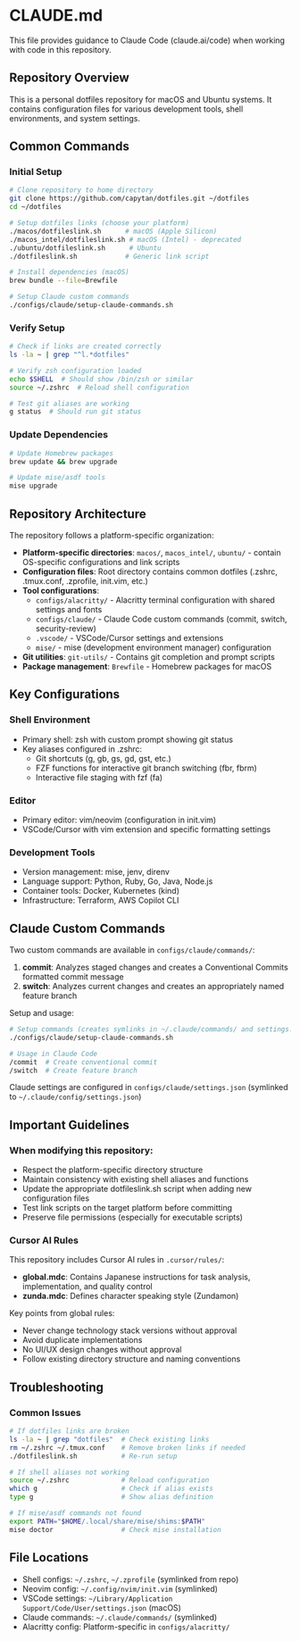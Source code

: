 # CLAUDE.md

This file provides guidance to Claude Code (claude.ai/code) when working with code in this repository.

## Repository Overview

This is a personal dotfiles repository for macOS and Ubuntu systems. It contains configuration files for various development tools, shell environments, and system settings.

## Common Commands

### Initial Setup
```bash
# Clone repository to home directory
git clone https://github.com/capytan/dotfiles.git ~/dotfiles
cd ~/dotfiles

# Setup dotfiles links (choose your platform)
./macos/dotfileslink.sh      # macOS (Apple Silicon)
./macos_intel/dotfileslink.sh # macOS (Intel) - deprecated
./ubuntu/dotfileslink.sh      # Ubuntu
./dotfileslink.sh            # Generic link script

# Install dependencies (macOS)
brew bundle --file=Brewfile

# Setup Claude custom commands
./configs/claude/setup-claude-commands.sh
```

### Verify Setup
```bash
# Check if links are created correctly
ls -la ~ | grep "^l.*dotfiles"

# Verify zsh configuration loaded
echo $SHELL  # Should show /bin/zsh or similar
source ~/.zshrc  # Reload shell configuration

# Test git aliases are working
g status  # Should run git status
```

### Update Dependencies
```bash
# Update Homebrew packages
brew update && brew upgrade

# Update mise/asdf tools
mise upgrade
```

## Repository Architecture

The repository follows a platform-specific organization:

- **Platform-specific directories**: `macos/`, `macos_intel/`, `ubuntu/` - contain OS-specific configurations and link scripts
- **Configuration files**: Root directory contains common dotfiles (.zshrc, .tmux.conf, .zprofile, init.vim, etc.)
- **Tool configurations**:
  - `configs/alacritty/` - Alacritty terminal configuration with shared settings and fonts
  - `configs/claude/` - Claude Code custom commands (commit, switch, security-review)
  - `.vscode/` - VSCode/Cursor settings and extensions
  - `mise/` - mise (development environment manager) configuration
- **Git utilities**: `git-utils/` - Contains git completion and prompt scripts
- **Package management**: `Brewfile` - Homebrew packages for macOS

## Key Configurations

### Shell Environment
- Primary shell: zsh with custom prompt showing git status
- Key aliases configured in .zshrc:
  - Git shortcuts (g, gb, gs, gd, gst, etc.)
  - FZF functions for interactive git branch switching (fbr, fbrm)
  - Interactive file staging with fzf (fa)

### Editor
- Primary editor: vim/neovim (configuration in init.vim)
- VSCode/Cursor with vim extension and specific formatting settings

### Development Tools
- Version management: mise, jenv, direnv
- Language support: Python, Ruby, Go, Java, Node.js
- Container tools: Docker, Kubernetes (kind)
- Infrastructure: Terraform, AWS Copilot CLI

## Claude Custom Commands

Two custom commands are available in `configs/claude/commands/`:
1. **commit**: Analyzes staged changes and creates a Conventional Commits formatted commit message
2. **switch**: Analyzes current changes and creates an appropriately named feature branch

Setup and usage:
```bash
# Setup commands (creates symlinks in ~/.claude/commands/ and settings.json in ~/.claude/config/)
./configs/claude/setup-claude-commands.sh

# Usage in Claude Code
/commit  # Create conventional commit
/switch  # Create feature branch
```

Claude settings are configured in `configs/claude/settings.json` (symlinked to `~/.claude/config/settings.json`)

## Important Guidelines

### When modifying this repository:
- Respect the platform-specific directory structure
- Maintain consistency with existing shell aliases and functions
- Update the appropriate dotfileslink.sh script when adding new configuration files
- Test link scripts on the target platform before committing
- Preserve file permissions (especially for executable scripts)

### Cursor AI Rules
This repository includes Cursor AI rules in `.cursor/rules/`:
- **global.mdc**: Contains Japanese instructions for task analysis, implementation, and quality control
- **zunda.mdc**: Defines character speaking style (Zundamon)

Key points from global rules:
- Never change technology stack versions without approval
- Avoid duplicate implementations
- No UI/UX design changes without approval
- Follow existing directory structure and naming conventions

## Troubleshooting

### Common Issues
```bash
# If dotfiles links are broken
ls -la ~ | grep "dotfiles"  # Check existing links
rm ~/.zshrc ~/.tmux.conf    # Remove broken links if needed
./dotfileslink.sh           # Re-run setup

# If shell aliases not working
source ~/.zshrc             # Reload configuration
which g                     # Check if alias exists
type g                      # Show alias definition

# If mise/asdf commands not found
export PATH="$HOME/.local/share/mise/shims:$PATH"
mise doctor                 # Check mise installation
```

## File Locations
- Shell configs: `~/.zshrc`, `~/.zprofile` (symlinked from repo)
- Neovim config: `~/.config/nvim/init.vim` (symlinked)
- VSCode settings: `~/Library/Application Support/Code/User/settings.json` (macOS)
- Claude commands: `~/.claude/commands/` (symlinked)
- Alacritty config: Platform-specific in `configs/alacritty/`
